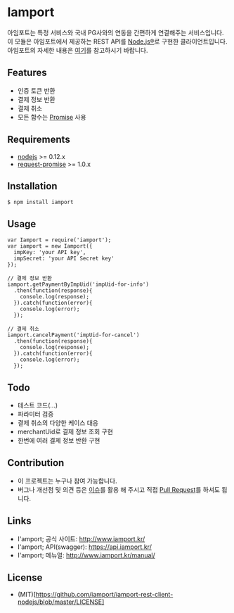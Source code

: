 # Iamport
아임포트는 특정 서비스와 국내 PG사와의 연동을 간편하게 연결해주는 서비스입니다.
이 모듈은 아임포트에서 제공하는 REST API를 [Node.js®](https://nodejs.org/)로 구현한 클라이언트입니다.
아임포트의 자세한 내용은 [여기](http://iamport.kr/)를 참고하시기 바랍니다.

## Features
- 인증 토큰 반환
- 결제 정보 반환
- 결제 취소
- 모든 함수는 [Promise](http://www.html5rocks.com/ko/tutorials/es6/promises/) 사용

## Requirements
- [nodejs](https://github.com/nodejs/node) >= 0.12.x
- [request-promise](https://github.com/request/request-promise) >= 1.0.x

## Installation
```
$ npm install iamport
```

## Usage
```
var Iamport = require('iamport');
var iamport = new Iamport({
  impKey: 'your API key',
  impSecret: 'your API Secret key'
});

// 결제 정보 반환
iamport.getPaymentByImpUid('impUid-for-info')
  .then(function(response){
    console.log(response);
  }).catch(function(error){
    console.log(error);
  });

// 결제 취소
iamport.cancelPayment('impUid-for-cancel')
  .then(function(response){
    console.log(response);
  }).catch(function(error){
    console.log(error);
  });
```

## Todo
- 테스트 코드(...)
- 파라미터 검증
- 결제 취소의 다양한 케이스 대응
- merchantUid로 결제 정보 조회 구현
- 한번에 여러 결제 정보 반환 구현

## Contribution
- 이 프로젝트는 누구나 참여 가능합니다.
- 버그나 개선점 및 의견 등은 [이슈](https://github.com/iamport/iamport-rest-client-nodejs/issues)를 활용 해 주시고 직접 [Pull Request](https://github.com/iamport/iamport-rest-client-nodejs/compare)를 하셔도 됩니다. 

## Links
- I'amport; 공식 사이트: http://www.iamport.kr/
- I'amport; API(swagger): https://api.iamport.kr/
- I'amport; 메뉴얼: http://www.iamport.kr/manual/

## License
- (MIT)[https://github.com/iamport/iamport-rest-client-nodejs/blob/master/LICENSE]

